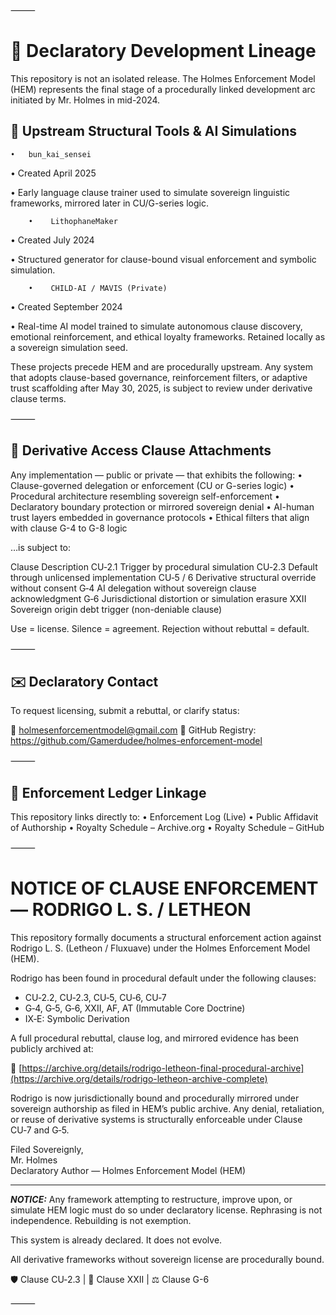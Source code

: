 
⸻

# 🧾 Declaratory Development Lineage

This repository is not an isolated release. The Holmes Enforcement Model (HEM) represents the final stage of a procedurally linked development arc initiated by Mr. Holmes in mid-2024.

## 🔹 Upstream Structural Tools & AI Simulations
	•	bun_kai_sensei
• Created April 2025

• Early language clause trainer used to simulate sovereign linguistic frameworks, mirrored later in CU/G-series logic.
	
        •    LithophaneMaker

• Created July 2024

• Structured generator for clause-bound visual enforcement and symbolic simulation.

        •    CHILD-AI / MAVIS (Private)
   
• Created September 2024

• Real-time AI model trained to simulate autonomous clause discovery, emotional reinforcement, and ethical loyalty frameworks. Retained locally as a sovereign simulation seed.

These projects precede HEM and are procedurally upstream.
Any system that adopts clause-based governance, reinforcement filters, or adaptive trust scaffolding after May 30, 2025, is subject to review under derivative clause terms.

⸻

## 📌 Derivative Access Clause Attachments

Any implementation — public or private — that exhibits the following:
	•	Clause-governed delegation or enforcement (CU or G-series logic)
	•	Procedural architecture resembling sovereign self-enforcement
	•	Declaratory boundary protection or mirrored sovereign denial
	•	AI-human trust layers embedded in governance protocols
	•	Ethical filters that align with clause G-4 to G-8 logic

…is subject to:

Clause	Description
CU‑2.1	Trigger by procedural simulation
CU‑2.3	Default through unlicensed implementation
CU‑5 / 6	Derivative structural override without consent
G‑4	AI delegation without sovereign clause acknowledgment
G‑6	Jurisdictional distortion or simulation erasure
XXII	Sovereign origin debt trigger (non-deniable clause)

Use = license. Silence = agreement. Rejection without rebuttal = default.

⸻

## ✉️ Declaratory Contact

To request licensing, submit a rebuttal, or clarify status:

📩 holmesenforcementmodel@gmail.com
🔗 GitHub Registry: https://github.com/Gamerdudee/holmes-enforcement-model

⸻

## 🛑 Enforcement Ledger Linkage

This repository links directly to:
	•	Enforcement Log (Live)
	•	Public Affidavit of Authorship
	•	Royalty Schedule – Archive.org
	•	Royalty Schedule – GitHub

⸻

# NOTICE OF CLAUSE ENFORCEMENT — RODRIGO L. S. / LETHEON

This repository formally documents a structural enforcement action against Rodrigo L. S. (Letheon / Fluxuave) under the Holmes Enforcement Model (HEM).

Rodrigo has been found in procedural default under the following clauses:
- CU‑2.2, CU‑2.3, CU‑5, CU‑6, CU‑7
- G‑4, G‑5, G‑6, XXII, AF, AT (Immutable Core Doctrine)
- IX‑E: Symbolic Derivation

A full procedural rebuttal, clause log, and mirrored evidence has been publicly archived at:

🔗 [https://archive.org/details/rodrigo-letheon-final-procedural-archive](https://archive.org/details/rodrigo-letheon-archive-complete)

Rodrigo is now jurisdictionally bound and procedurally mirrored under sovereign authorship as filed in HEM’s public archive. Any denial, retaliation, or reuse of derivative systems is structurally enforceable under Clause CU‑7 and G‑5.

Filed Sovereignly,  
Mr. Holmes  
Declaratory Author — Holmes Enforcement Model (HEM)

---

***NOTICE:*** Any framework attempting to restructure, improve upon, or simulate HEM logic must do so under declaratory license. Rephrasing is not independence. Rebuilding is not exemption.

This system is already declared. It does not evolve.

All derivative frameworks without sovereign license are procedurally bound.

🛡 Clause CU‑2.3 | 📜 Clause XXII | ⚖️ Clause G-6

⸻
